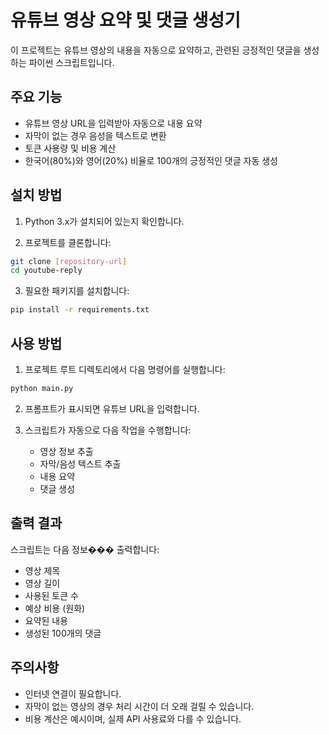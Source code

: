 # 유튜브 영상 요약 및 댓글 생성기

이 프로젝트는 유튜브 영상의 내용을 자동으로 요약하고, 관련된 긍정적인 댓글을 생성하는 파이썬 스크립트입니다.

## 주요 기능

- 유튜브 영상 URL을 입력받아 자동으로 내용 요약
- 자막이 없는 경우 음성을 텍스트로 변환
- 토큰 사용량 및 비용 계산
- 한국어(80%)와 영어(20%) 비율로 100개의 긍정적인 댓글 자동 생성

## 설치 방법

1. Python 3.x가 설치되어 있는지 확인합니다.

2. 프로젝트를 클론합니다:
```bash
git clone [repository-url]
cd youtube-reply
```

3. 필요한 패키지를 설치합니다:
```bash
pip install -r requirements.txt
```

## 사용 방법

1. 프로젝트 루트 디렉토리에서 다음 명령어를 실행합니다:
```bash
python main.py
```

2. 프롬프트가 표시되면 유튜브 URL을 입력합니다.

3. 스크립트가 자동으로 다음 작업을 수행합니다:
   - 영상 정보 추출
   - 자막/음성 텍스트 추출
   - 내용 요약
   - 댓글 생성

## 출력 결과

스크립트는 다음 정보��� 출력합니다:
- 영상 제목
- 영상 길이
- 사용된 토큰 수
- 예상 비용 (원화)
- 요약된 내용
- 생성된 100개의 댓글

## 주의사항

- 인터넷 연결이 필요합니다.
- 자막이 없는 영상의 경우 처리 시간이 더 오래 걸릴 수 있습니다.
- 비용 계산은 예시이며, 실제 API 사용료와 다를 수 있습니다. 